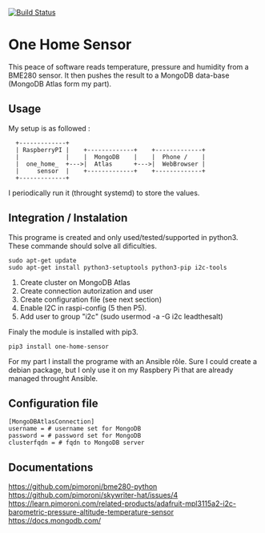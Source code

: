 [![Build Status](https://travis-ci.org/LeadTheSalt/one_home_sensor.svg?branch=master)](https://travis-ci.org/LeadTheSalt/one_home_sensor)
# One Home Sensor

This peace of software reads temperature, pressure and humidity from a BME280 sensor. It then pushes the result to a MongoDB data-base (MongoDB Atlas form my part). 

## Usage 
My setup is as followed :
```
  +-------------+
  | RaspberryPI |    +-------------+    +-------------+ 
  |             |    |  MongoDB    |    |  Phone /    |
  |  one_home_  +--->|  Atlas      +--->|  WebBrowser |
  |     sensor  |    +-------------+    +-------------+
  +-------------+
```
I periodically run it (throught systemd) to store the values. 


## Integration / Instalation
This programe is created and only used/tested/supported in python3. These commande should solve all dificulties. 

```
sudo apt-get update
sudo apt-get install python3-setuptools python3-pip i2c-tools 
```
1. Create cluster on MongoDB Atlas
2. Create connection autorization and user 
3. Create configuration file (see next section)
4. Enable  I2C in raspi-config (5 then P5).
5. Add user to group "i2c" (sudo usermod -a -G i2c leadthesalt)

Finaly the module is installed with pip3.
```
pip3 install one-home-sensor
```

For my part I install the programe with an Ansible rôle. Sure I could create a debian package, but I only use it on my Raspbery Pi that are already managed throught Ansible. 
 
## Configuration file 
```
[MongoDBAtlasConnection]
username = # username set for MongoDB
password = # password set for MongoDB
clusterfqdn = # fqdn to MongoDB server 

```

## Documentations 
https://github.com/pimoroni/bme280-python  
https://github.com/pimoroni/skywriter-hat/issues/4  
https://learn.pimoroni.com/related-products/adafruit-mpl3115a2-i2c-barometric-pressure-altitude-temperature-sensor  
https://docs.mongodb.com/  
